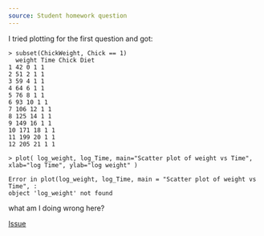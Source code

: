 ```yaml
---
source: Student homework question
---
```


I tried plotting for the first question and got:

    > subset(ChickWeight, Chick == 1)
      weight Time Chick Diet
    1 42 0 1 1
    2 51 2 1 1
    3 59 4 1 1
    4 64 6 1 1
    5 76 8 1 1
    6 93 10 1 1
    7 106 12 1 1
    8 125 14 1 1
    9 149 16 1 1
    10 171 18 1 1
    11 199 20 1 1
    12 205 21 1 1

    > plot( log_weight, log_Time, main="Scatter plot of weight vs Time", xlab="log Time", ylab="log weight" )

    Error in plot(log_weight, log_Time, main = "Scatter plot of weight vs Time", :
    object 'log_weight' not found

what am I doing wrong here?

[Issue](https://github.com/noamross/zero-dependency-problems/issues/23)
